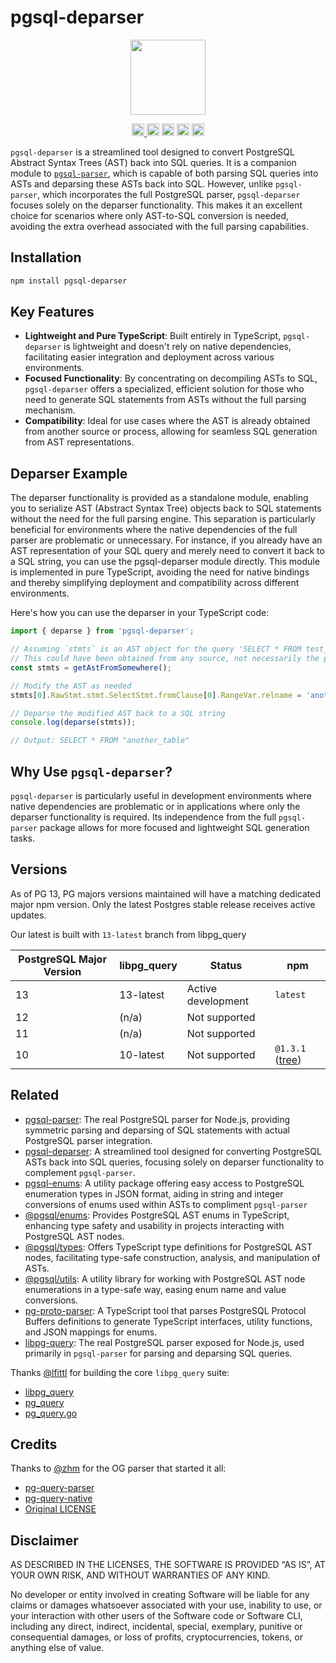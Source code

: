 # pgsql-deparser 

<p align="center" width="100%">
  <img height="120" src="https://github.com/launchql/pgsql-parser/assets/545047/6440fa7d-918b-4a3b-8d1b-755d85de8bea" />
</p>

<p align="center" width="100%">
  <a href="https://github.com/launchql/pgsql-parser/actions/workflows/run-tests.yaml">
    <img height="20" src="https://github.com/launchql/pgsql-parser/actions/workflows/run-tests.yaml/badge.svg" />
  </a>
   <a href="https://www.npmjs.com/package/pgsql-deparser"><img height="20" src="https://img.shields.io/npm/dt/pgsql-deparser"></a>
   <a href="https://www.npmjs.com/package/pgsql-deparser"><img height="20" src="https://img.shields.io/npm/dw/pgsql-deparser"/></a>
   <a href="https://github.com/launchql/pgsql-parser/blob/main/LICENSE-MIT"><img height="20" src="https://img.shields.io/badge/license-MIT-blue.svg"/></a>
   <a href="https://www.npmjs.com/package/pgsql-deparser"><img height="20" src="https://img.shields.io/github/package-json/v/launchql/pgsql-parser?filename=packages%2Fdeparser%2Fpackage.json"/></a>
</p>

`pgsql-deparser` is a streamlined tool designed to convert PostgreSQL Abstract Syntax Trees (AST) back into SQL queries. It is a companion module to [`pgsql-parser`](https://github.com/launchql/pgsql-parser), which is capable of both parsing SQL queries into ASTs and deparsing these ASTs back into SQL. However, unlike `pgsql-parser`, which incorporates the full PostgreSQL parser, `pgsql-deparser` focuses solely on the deparser functionality. This makes it an excellent choice for scenarios where only AST-to-SQL conversion is needed, avoiding the extra overhead associated with the full parsing capabilities.

## Installation

```sh
npm install pgsql-deparser
```

## Key Features

- **Lightweight and Pure TypeScript**: Built entirely in TypeScript, `pgsql-deparser` is lightweight and doesn't rely on native dependencies, facilitating easier integration and deployment across various environments.
- **Focused Functionality**: By concentrating on decompiling ASTs to SQL, `pgsql-deparser` offers a specialized, efficient solution for those who need to generate SQL statements from ASTs without the full parsing mechanism.
- **Compatibility**: Ideal for use cases where the AST is already obtained from another source or process, allowing for seamless SQL generation from AST representations.

## Deparser Example

The deparser functionality is provided as a standalone module, enabling you to serialize AST (Abstract Syntax Tree) objects back to SQL statements without the need for the full parsing engine. This separation is particularly beneficial for environments where the native dependencies of the full parser are problematic or unnecessary. For instance, if you already have an AST representation of your SQL query and merely need to convert it back to a SQL string, you can use the pgsql-deparser module directly. This module is implemented in pure TypeScript, avoiding the need for native bindings and thereby simplifying deployment and compatibility across different environments.

Here's how you can use the deparser in your TypeScript code:

```ts
import { deparse } from 'pgsql-deparser';

// Assuming `stmts` is an AST object for the query 'SELECT * FROM test_table'
// This could have been obtained from any source, not necessarily the pgsql-parser
const stmts = getAstFromSomewhere();

// Modify the AST as needed
stmts[0].RawStmt.stmt.SelectStmt.fromClause[0].RangeVar.relname = 'another_table';

// Deparse the modified AST back to a SQL string
console.log(deparse(stmts));

// Output: SELECT * FROM "another_table"

```

## Why Use `pgsql-deparser`?

`pgsql-deparser` is particularly useful in development environments where native dependencies are problematic or in applications where only the deparser functionality is required. Its independence from the full `pgsql-parser` package allows for more focused and lightweight SQL generation tasks.

## Versions

As of PG 13, PG majors versions maintained will have a matching dedicated major npm version. Only the latest Postgres stable release receives active updates.

Our latest is built with `13-latest` branch from libpg_query

| PostgreSQL Major Version | libpg_query | Status              | npm 
|--------------------------|-------------|---------------------|---------|
| 13                       | 13-latest   | Active development  | `latest`
| 12                       | (n/a)       | Not supported       |
| 11                       | (n/a)       | Not supported       |
| 10                       | 10-latest   | Not supported       | `@1.3.1` ([tree](https://github.com/launchql/pgsql-parser/tree/39b7b1adc8914253226e286a48105785219a81ca))      | 


## Related

* [pgsql-parser](https://github.com/launchql/pgsql-parser): The real PostgreSQL parser for Node.js, providing symmetric parsing and deparsing of SQL statements with actual PostgreSQL parser integration.
* [pgsql-deparser](https://github.com/launchql/pgsql-parser/tree/main/packages/deparser): A streamlined tool designed for converting PostgreSQL ASTs back into SQL queries, focusing solely on deparser functionality to complement `pgsql-parser`.
* [pgsql-enums](https://github.com/launchql/pgsql-parser/tree/main/packages/enums-json): A utility package offering easy access to PostgreSQL enumeration types in JSON format, aiding in string and integer conversions of enums used within ASTs to compliment `pgsql-parser`
* [@pgsql/enums](https://github.com/launchql/pgsql-parser/tree/main/packages/enums): Provides PostgreSQL AST enums in TypeScript, enhancing type safety and usability in projects interacting with PostgreSQL AST nodes.
* [@pgsql/types](https://github.com/launchql/pgsql-parser/tree/main/packages/types): Offers TypeScript type definitions for PostgreSQL AST nodes, facilitating type-safe construction, analysis, and manipulation of ASTs.
* [@pgsql/utils](https://github.com/launchql/pgsql-parser/tree/main/packages/utils): A utility library for working with PostgreSQL AST node enumerations in a type-safe way, easing enum name and value conversions.
* [pg-proto-parser](https://github.com/launchql/pg-proto-parser): A TypeScript tool that parses PostgreSQL Protocol Buffers definitions to generate TypeScript interfaces, utility functions, and JSON mappings for enums.
* [libpg-query](https://github.com/launchql/libpg-query-node): The real PostgreSQL parser exposed for Node.js, used primarily in `pgsql-parser` for parsing and deparsing SQL queries.

Thanks [@lfittl](https://github.com/lfittl) for building the core `libpg_query` suite:

* [libpg_query](https://github.com/pganalyze/libpg_query)
* [pg_query](https://github.com/lfittl/pg_query)
* [pg_query.go](https://github.com/lfittl/pg_query.go)

## Credits

Thanks to [@zhm](https://github.com/zhm) for the OG parser that started it all:

* [pg-query-parser](https://github.com/zhm/pg-query-parser)
* [pg-query-native](https://github.com/zhm/node-pg-query-native)
* [Original LICENSE](https://github.com/zhm/pg-query-parser/blob/master/LICENSE.md)

## Disclaimer

AS DESCRIBED IN THE LICENSES, THE SOFTWARE IS PROVIDED “AS IS”, AT YOUR OWN RISK, AND WITHOUT WARRANTIES OF ANY KIND.

No developer or entity involved in creating Software will be liable for any claims or damages whatsoever associated with your use, inability to use, or your interaction with other users of the Software code or Software CLI, including any direct, indirect, incidental, special, exemplary, punitive or consequential damages, or loss of profits, cryptocurrencies, tokens, or anything else of value.